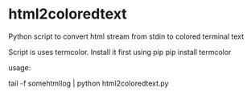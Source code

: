 # html2coloredtext
Python script to convert html stream from stdin to colored terminal text

Script is uses termcolor. Install it first using pip
pip install termcolor


usage:

tail -f somehtmllog | python html2coloredtext.py
